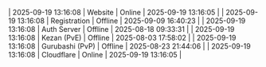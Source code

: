| 2025-09-19 13:16:08 | Website | Online | 2025-09-19 13:16:05 |
| 2025-09-19 13:16:08 | Registration | Offline | 2025-09-09 16:40:23 |
| 2025-09-19 13:16:08 | Auth Server | Offline | 2025-08-18 09:33:31 |
| 2025-09-19 13:16:08 | Kezan (PvE) | Offline | 2025-08-03 17:58:02 |
| 2025-09-19 13:16:08 | Gurubashi (PvP) | Offline | 2025-08-23 21:44:06 |
| 2025-09-19 13:16:08 | Cloudflare | Online | 2025-09-19 13:16:05 |
